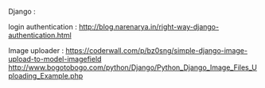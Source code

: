 Django : 

login authentication : 
http://blog.narenarya.in/right-way-django-authentication.html

Image uploader :
https://coderwall.com/p/bz0sng/simple-django-image-upload-to-model-imagefield
http://www.bogotobogo.com/python/Django/Python_Django_Image_Files_Uploading_Example.php
